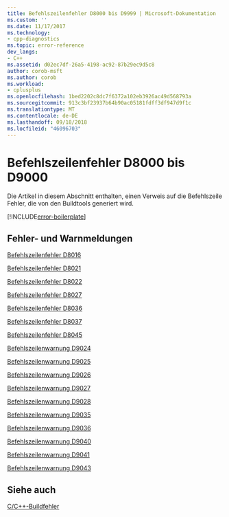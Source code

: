 ```yaml
---
title: Befehlszeilenfehler D8000 bis D9999 | Microsoft-Dokumentation
ms.custom: ''
ms.date: 11/17/2017
ms.technology:
- cpp-diagnostics
ms.topic: error-reference
dev_langs:
- C++
ms.assetid: d02ec7df-26a5-4198-ac92-87b29ec9d5c8
author: corob-msft
ms.author: corob
ms.workload:
- cplusplus
ms.openlocfilehash: 1bed2202c8dc7f6372a102eb3926ac49d568793a
ms.sourcegitcommit: 913c3bf23937b64b90ac05181fdff3df947d9f1c
ms.translationtype: MT
ms.contentlocale: de-DE
ms.lasthandoff: 09/18/2018
ms.locfileid: "46096703"
---
```

# <a name="command-line-errors-d8000-through-d9999"></a>Befehlszeilenfehler D8000 bis D9000

Die Artikel in diesem Abschnitt enthalten, einen Verweis auf die Befehlszeile Fehler, die von den Buildtools generiert wird.

[!INCLUDE[error-boilerplate](../../error-messages/includes/error-boilerplate.md)]

## <a name="error-and-warning-messages"></a>Fehler- und Warnmeldungen

[Befehlszeilenfehler D8016](../../error-messages/tool-errors/command-line-error-d8016.md)

[Befehlszeilenfehler D8021](../../error-messages/tool-errors/command-line-error-d8021.md)

[Befehlszeilenfehler D8022](../../error-messages/tool-errors/command-line-error-d8022.md)

[Befehlszeilenfehler D8027](../../error-messages/tool-errors/command-line-error-d8027.md)

[Befehlszeilenfehler D8036](../../error-messages/tool-errors/command-line-error-d8036.md)

[Befehlszeilenfehler D8037](../../error-messages/tool-errors/command-line-error-d8037.md)

[Befehlszeilenfehler D8045](../../error-messages/tool-errors/command-line-error-d8045.md)

[Befehlszeilenwarnung D9024](../../error-messages/tool-errors/command-line-warning-d9024.md)

[Befehlszeilenwarnung D9025](../../error-messages/tool-errors/command-line-warning-d9025.md)

[Befehlszeilenwarnung D9026](../../error-messages/tool-errors/command-line-warning-d9026.md)

[Befehlszeilenwarnung D9027](../../error-messages/tool-errors/command-line-warning-d9027.md)

[Befehlszeilenwarnung D9028](../../error-messages/tool-errors/command-line-warning-d9028.md)

[Befehlszeilenwarnung D9035](../../error-messages/tool-errors/command-line-warning-d9035.md)

[Befehlszeilenwarnung D9036](../../error-messages/tool-errors/command-line-warning-d9036.md)

[Befehlszeilenwarnung D9040](../../error-messages/tool-errors/command-line-warning-d9040.md)

[Befehlszeilenwarnung D9041](../../error-messages/tool-errors/command-line-warning-d9041.md)

[Befehlszeilenwarnung D9043](../../error-messages/tool-errors/command-line-warning-d9043.md)

## <a name="see-also"></a>Siehe auch

[C/C++-Buildfehler](../../error-messages/compiler-errors-1/c-cpp-build-errors.md)